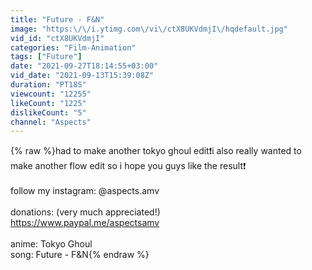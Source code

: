 ```yaml
---
title: "Future - F&N"
image: "https:\/\/i.ytimg.com\/vi\/ctX8UKVdmjI\/hqdefault.jpg"
vid_id: "ctX8UKVdmjI"
categories: "Film-Animation"
tags: ["Future"]
date: "2021-09-27T18:14:55+03:00"
vid_date: "2021-09-13T15:39:08Z"
duration: "PT18S"
viewcount: "12255"
likeCount: "1225"
dislikeCount: "5"
channel: "Aspects"
---
```

{% raw %}had to make another tokyo ghoul edit❗️i also really wanted to make another flow edit so i hope you guys like the result❗️<br /><br />follow my instagram: @aspects.amv<br /><br />donations: (very much appreciated!)<br /><a rel="nofollow" target="blank" href="https://www.paypal.me/aspectsamv​​​">https://www.paypal.me/aspectsamv​​​</a><br /><br />anime: Tokyo Ghoul<br />song: Future - F&amp;N{% endraw %}
